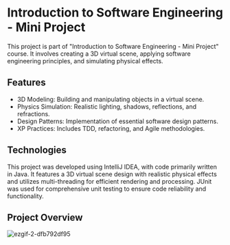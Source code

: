 # Introduction to Software Engineering - Mini Project
This project is part of "Introduction to Software Engineering - Mini Project" course. It involves creating a 3D virtual scene, applying software engineering principles, and simulating physical effects.

## Features
- 3D Modeling: Building and manipulating objects in a virtual scene.
- Physics Simulation: Realistic lighting, shadows, reflections, and refractions.
- Design Patterns: Implementation of essential software design patterns.
- XP Practices: Includes TDD, refactoring, and Agile methodologies.

## Technologies
This project was developed using IntelliJ IDEA, with code primarily written in Java. It features a 3D virtual scene design with realistic physical effects and utilizes multi-threading for efficient rendering and processing. JUnit was used for comprehensive unit testing to ensure code reliability and functionality.

## Project Overview
![ezgif-2-dfb792df95](https://github.com/user-attachments/assets/8a48c4f8-2406-4413-be61-b39b3e8c6da9)
